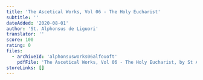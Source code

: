 ```yaml
---
title: 'The Ascetical Works, Vol 06 - The Holy Eucharist'
subtitle: ''
dateAdded: '2020-08-01'
author: 'St. Alphonsus de Liguori'
translator: ''
score: 100
rating: 0
files:
  - archiveId: 'alphonsusworks06alfouoft'
    pdfFile: 'The Ascetical Works, Vol 06 - The Holy Eucharist, by St Alphonsus de Liguori.pdf'
storeLinks: []
---
```



